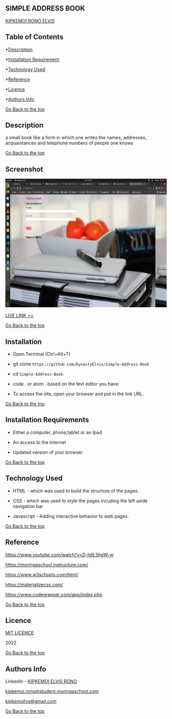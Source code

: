 ## SIMPLE ADDRESS BOOK

[KIPKEMOI RONO ELVIS](https://github.com/DynastyElvis)



## Table of Contents

*[Description](#Description)


*[Installation Requirement](#Installation-Requirements)


*[Technology Used](#Technology-Used)


*[Reference](#Reference)


*[Licence](#Licence)


*[Authors Info](#Authors-Info)





[Go Back to the top](#SIMPLE-ADDRESS-BOOK)
## Description
a small book like a form in which one writes the names, addresses, acquaintances and telephone numbers of people one knows


[Go Back to the top](#SIMPLE-ADDRESS-BOOK)

## Screenshot
<img src="https://github.com/DynastyElvis/Simple-Address-Book/blob/main/Screenshot%20from%202022-03-16%2009-09-24.png" width="800px" height="400px">

[LIVE LINK >>](https://dynastyelvis.github.io/Simple-Address-Book/)



[Go Back to the top](#SIMPLE-ADDRESS-BOOK)

## Installation
* Open Terminal {Ctrl+Alt+T}

* git clone ```https://github.com/DynastyElvis/Simple-Address-Book```

* cd ```Simple-Address-Book```

* code . or atom . based on the text editor you have.

* To access the site, open your browser and put in the link URL.


[Go Back to the top](#SIMPLE-ADDRESS-BOOK)

## Installation Requirements

* Either a computer, phone,tablet or an Ipad

* An access to the Internet

* Updated version of your browser

[Go Back to the top](#SIMPLE-ADDRESS-BOOK)

## Technology Used
* HTML - which was used to build the structure of the pages.

* CSS - which was used to style the pages incuding the left aside navigation bar

* Javascript - Adding interactive behavior to web pages.

[Go Back to the top](#SIMPLE-ADDRESS-BOOK)

## Reference
https://www.youtube.com/watch?v=D-h8L5hgW-w

https://moringaschool.instructure.com/ 

https://www.w3schools.com/html/

https://materializecss.com/

https://www.codegrepper.com/app/index.php

[Go Back to the top](#SIMPLE-ADDRESS-BOOK)

## Licence

[MIT LICENCE](https://github.com/DynastyElvis/Simple-Address-Book/blob/main/LICENSE)

2022

[Go Back to the top](#SIMPLE-ADDRESS-BOOK)

## Authors Info
LinkedIn - [KIPKEMOI ELVIS RONO](https://www.linkedin.com/in/elvis-rono-aa3548209/)

kipkemoi.rono@student.moringaschool.com

kipkemoilvs@gmail.com

[Go Back to the top](#SIMPLE-ADDRESS-BOOK)


